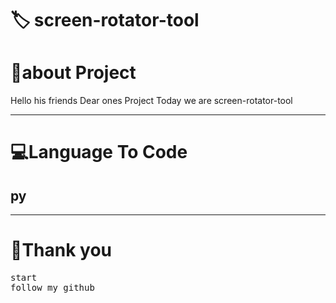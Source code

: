 <!-- Title -->
<h1>🏷  
screen-rotator-tool



</h1>




<h1>👤about Project </h1>
<p>Hello his friends Dear ones Project Today we are   
screen-rotator-tool


</p>
<hr>
<!-- view -->
<h1>💻Language To Code</h1>
<h2>py</h2>
<hr>
<h1>💖Thank you</h1>
<pre>
start
follow my github
</pre>

